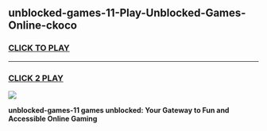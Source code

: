 
## unblocked-games-11-Play-Unblocked-Games-Online-ckoco
<h3>
<a href="https://premium76.site?title=unblocked-games-11&ref=24A">CLICK TO PLAY</a></h3>
<hr>

<h3>
<a href="https://premium76.site?title=unblocked-games-11&ref=24A">CLICK 2 PLAY</a>
  
</h3>

<a href="https://premium76.site?title=unblocked-games-11&ref=24A"><img src="https://clearcache.store/games.png"></a>


**unblocked-games-11 games unblocked: Your Gateway to Fun and Accessible Online Gaming**
